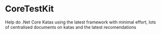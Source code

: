 # CoreTestKit
Help do .Net Core Katas using the latest framework with minimal effort, lots of centralised documents on katas and the latest recomendations
